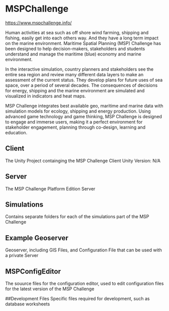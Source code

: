# MSPChallenge
https://www.mspchallenge.info/

Human activities at sea such as off shore wind farming, shipping and fishing, easily get into each others way. And they have a long term impact on the marine environment. ​Maritime Spatial Planning (MSP) Challenge has been designed to help decision-makers, stakeholders and students understand and manage the maritime (blue) economy and marine environment.

In the interactive simulation, country planners and stakeholders see the entire sea region and review many different data layers to make an assessment of the current status. They develop plans for future uses of sea space, over a period of several decades. The consequences of decisions for energy, shipping and the marine environment are simulated and visualized in indicators and heat maps.

MSP Challenge integrates best available geo, maritime and marine data with simulation models for ecology, shipping and energy production. Using advanced game technology and game thinking, MSP Challenge is designed to engage and immerse users, making it a perfect environment for stakeholder engagement, planning through co-design, learning and education.

## Client
The Unity Project containging the MSP Challenge Client
Unity Version: N/A

## Server
The MSP Challenge Platform Edition Server

## Simulations
Contains separate folders for each of the simulations part of the MSP Challenge

## Example Geoserver
Geoserver, including GIS Files, and Configuration File that can be used with a private Server

## MSPConfigEditor
The souurce files for the configuration editor, used to edit configuration files for the latest version of the MSP Challenge

##Development Files
Specific files required for development, such as database worksheets